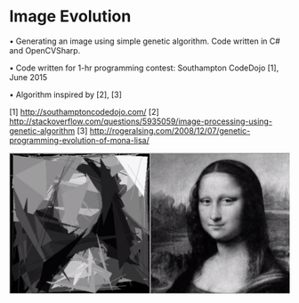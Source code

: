 # Image Evolution

• Generating an image using simple genetic algorithm. Code written in C# and OpenCVSharp.

• Code written for 1-hr programming contest: Southampton CodeDojo [1], June 2015

• Algorithm inspired by [2], [3]

[1] http://southamptoncodedojo.com/
[2] http://stackoverflow.com/questions/5935059/image-processing-using-genetic-algorithm
[3] http://rogeralsing.com/2008/12/07/genetic-programming-evolution-of-mona-lisa/

[![ScreenShot](https://raw.githubusercontent.com/noureldien/ImageEvolution/master/ImageEvolution/Images/snapshot.png)](https://www.youtube.com/watch?v=Tza09kC6Xnc)